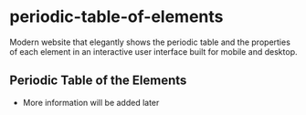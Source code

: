 # periodic-table-of-elements
Modern website that elegantly shows the periodic table and the properties of each element in an interactive user interface built for mobile and desktop.
## Periodic Table of the Elements
* More information will be added later
